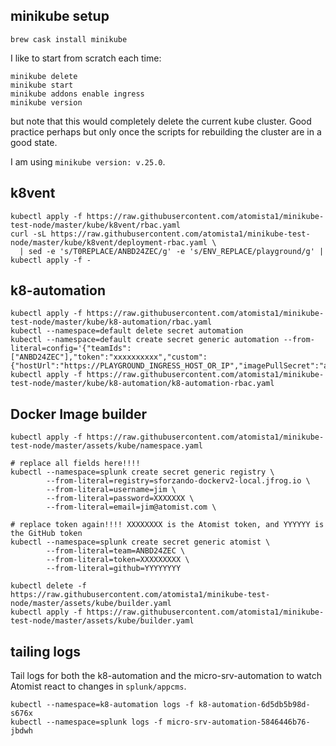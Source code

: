 
## minikube setup

```
brew cask install minikube
```

I like to start from scratch each time:

```
minikube delete
minikube start
minikube addons enable ingress
minikube version
```

but note that this would completely delete the current kube cluster.  Good practice perhaps but only once the scripts for rebuilding the cluster are in a good state.

I am using `minikube version: v.25.0`.  

## k8vent

```
kubectl apply -f https://raw.githubusercontent.com/atomista1/minikube-test-node/master/kube/k8vent/rbac.yaml
curl -sL https://raw.githubusercontent.com/atomista1/minikube-test-node/master/kube/k8vent/deployment-rbac.yaml \
  | sed -e 's/T0REPLACE/ANBD24ZEC/g' -e 's/ENV_REPLACE/playground/g' | kubectl apply -f -
```

## k8-automation

```
kubectl apply -f https://raw.githubusercontent.com/atomista1/minikube-test-node/master/kube/k8-automation/rbac.yaml
kubectl --namespace=default delete secret automation
kubectl --namespace=default create secret generic automation --from-literal=config='{"teamIds":["ANBD24ZEC"],"token":"xxxxxxxxxx","custom":{"hostUrl":"https://PLAYGROUND_INGRESS_HOST_OR_IP","imagePullSecret":"artifactory","namespace":"default"}}'
kubectl apply -f https://raw.githubusercontent.com/atomista1/minikube-test-node/master/kube/k8-automation/k8-automation-rbac.yaml
```

## Docker Image builder

```
kubectl apply -f https://raw.githubusercontent.com/atomista1/minikube-test-node/master/assets/kube/namespace.yaml

# replace all fields here!!!!
kubectl --namespace=splunk create secret generic registry \
        --from-literal=registry=sforzando-dockerv2-local.jfrog.io \
        --from-literal=username=jim \
        --from-literal=password=XXXXXXX \
        --from-literal=email=jim@atomist.com \

# replace token again!!!! XXXXXXXX is the Atomist token, and YYYYYY is the GitHub token
kubectl --namespace=splunk create secret generic atomist \
        --from-literal=team=ANBD24ZEC \
        --from-literal=token=XXXXXXXXX \
        --from-literal=github=YYYYYYYY

kubectl delete -f https://raw.githubusercontent.com/atomista1/minikube-test-node/master/assets/kube/builder.yaml
kubectl apply -f https://raw.githubusercontent.com/atomista1/minikube-test-node/master/assets/kube/builder.yaml
```

## tailing logs

Tail logs for both the k8-automation and the micro-srv-automation to watch Atomist react to changes in `splunk/appcms`.

```
kubectl --namespace=k8-automation logs -f k8-automation-6d5db5b98d-s676x  
kubectl --namespace=splunk logs -f micro-srv-automation-5846446b76-jbdwh 
```
